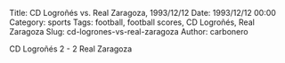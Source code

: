 Title: CD Logroñés vs. Real Zaragoza, 1993/12/12
Date: 1993/12/12 00:00
Category: sports
Tags: football, football scores, CD Logroñés, Real Zaragoza
Slug: cd-logrones-vs-real-zaragoza
Author: carbonero


CD Logroñés 2 - 2 Real Zaragoza

